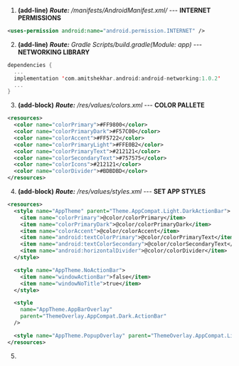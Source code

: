 1) **(add-line)** ***Route:** /manifests/AndroidManifest.xml/* ---  **INTERNET PERMISSIONS**
```xml
<uses-permission android:name="android.permission.INTERNET" />
```
2) **(add-line)** ***Route:** Gradle Scripts/build.gradle(Module: app)* ---  **NETWORKING LIBRARY**
```kotlin
dependencies {
  ...
  implementation 'com.amitshekhar.android:android-networking:1.0.2'
  ...
}
```
3) **(add-block)** ***Route:** /res/values/colors.xml* ---  **COLOR PALLETE**
```xml
<resources>
  <color name="colorPrimary">#FF9800</color>
  <color name="colorPrimaryDark">#F57C00</color>
  <color name="colorAccent">#FF5722</color>
  <color name="colorPrimaryLight">#FFE0B2</color>
  <color name="colorPrimaryText">#212121</color>
  <color name="colorSecondaryText">#757575</color>
  <color name="colorIcons">#212121</color>
  <color name="colorDivider">#BDBDBD</color>
</resources>
```
4) **(add-block)** ***Route:** /res/values/styles.xml* ---  **SET APP STYLES**	
```xml
<resources>
  <style name="AppTheme" parent="Theme.AppCompat.Light.DarkActionBar">
    <item name="colorPrimary">@color/colorPrimary</item>
    <item name="colorPrimaryDark">@color/colorPrimaryDark</item>
    <item name="colorAccent">@color/colorAccent</item>
    <item name="android:textColorPrimary">@color/colorPrimaryText</item>
    <item name="android:textColorSecondary">@color/colorSecondaryText</item>
    <item name="android:horizontalDivider">@color/colorDivider</item>
  </style>

  <style name="AppTheme.NoActionBar">
    <item name="windowActionBar">false</item>
    <item name="windowNoTitle">true</item>
  </style>

  <style 
    name="AppTheme.AppBarOverlay"
    parent="ThemeOverlay.AppCompat.Dark.ActionBar"
  />

  <style name="AppTheme.PopupOverlay" parent="ThemeOverlay.AppCompat.Light" />
</resources>
```

5) 
	